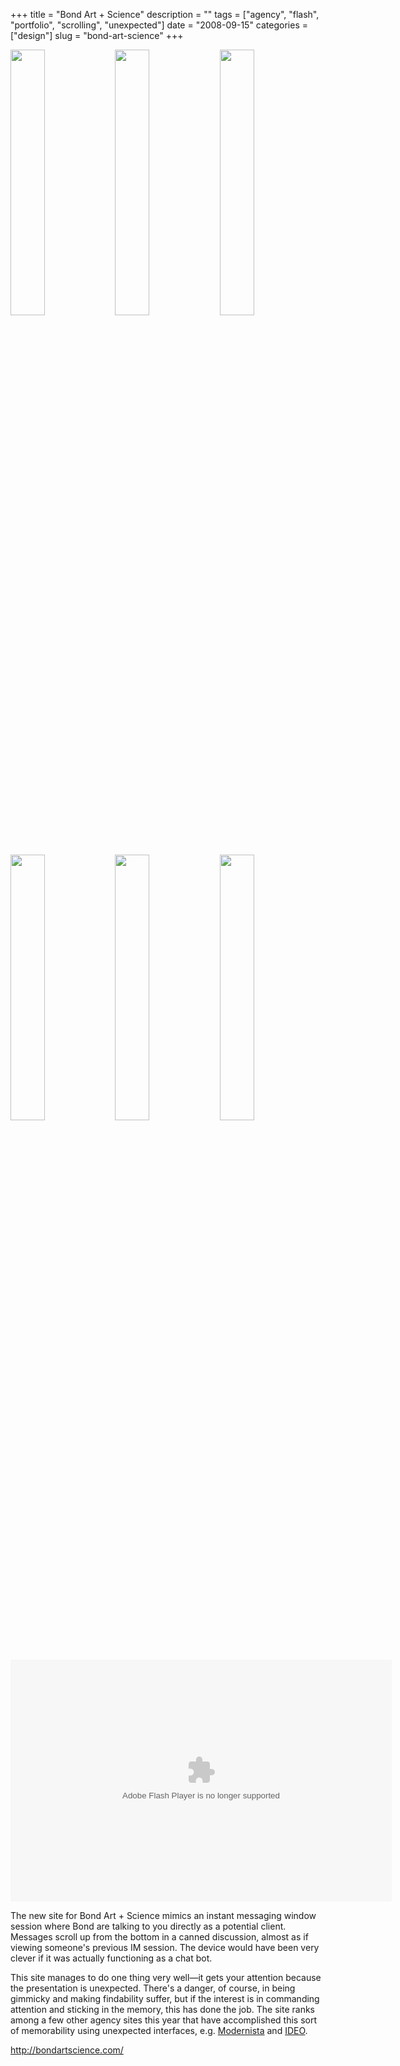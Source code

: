 +++
title = "Bond Art + Science"
description = ""
tags = ["agency", "flash", "portfolio", "scrolling", "unexpected"]
date = "2008-09-15"
categories = ["design"]
slug = "bond-art-science"
+++


<div id="screens-thumbs" class="clearfix mt1-5">
<a href="//media.konigi.com/design/bond-1.jpg" class="group" rel="group"><img src="//media.konigi.com/design/bond-1.png" alt="" class="thumb" style="width: 33%; max-width: 33%;padding: 0 1px 1px 0" /></a><a href="//media.konigi.com/design/bond-2.jpg" class="group" rel="group"><img src="//media.konigi.com/design/bond-2.png" alt="" class="thumb" style="width: 33%; max-width: 33%;padding: 0 1px 1px 0" /></a><a href="//media.konigi.com/design/bond-3.jpg" class="group" rel="group"><img src="//media.konigi.com/design/bond-3.png" alt="" class="thumb" style="width: 33%; max-width: 33%;padding: 0 1px 1px 0" /></a><a href="//media.konigi.com/design/bond-4.jpg" class="group" rel="group"><img src="//media.konigi.com/design/bond-4.png" alt="" class="thumb" style="width: 33%; max-width: 33%;padding: 0 1px 1px 0" /></a><a href="//media.konigi.com/design/bond-5.jpg" class="group" rel="group"><img src="//media.konigi.com/design/bond-5.png" alt="" class="thumb" style="width: 33%; max-width: 33%;padding: 0 1px 1px 0" /></a><a href="//media.konigi.com/design/bond-6.jpg" class="group" rel="group"><img src="//media.konigi.com/design/bond-6.png" alt="" class="thumb" style="width: 33%; max-width: 33%;padding: 0 1px 1px 0" /></a>
</div>   
<div class="video"><div class="video-object"><embed src="http://blip.tv/play/Ac28LwA" type="application/x-shockwave-flash" width="610" height="387" allowscriptaccess="always" allowfullscreen="true"></embed></div></div>
<p>The new site for Bond Art + Science mimics an instant messaging window session where Bond are talking to you directly as a potential client. Messages scroll up from the bottom in a canned discussion, almost as if viewing someone's previous IM session. The device would have been very clever if it was actually functioning as a chat bot.  </p>
<p>This site manages to do one thing very well&#8212;it gets your attention because the presentation is unexpected. There's a danger, of course, in being gimmicky and making findability suffer, but if the interest is in commanding attention and sticking in the memory, this has done the job. The site ranks among a few other agency sites this year that have accomplished this sort of memorability using unexpected interfaces, e.g. <a href="modernista.html">Modernista</a> and <a href="ideo.html">IDEO</a>. </p>
<p><a href="http://bondartscience.com/">http://bondartscience.com/</a></p>  

